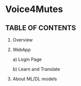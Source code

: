 # Voice4Mutes

## TABLE OF CONTENTS

1. Overview

2. WebApp
    
    a) Login Page
    
    b) Learn and Translate

3. About ML/DL models
